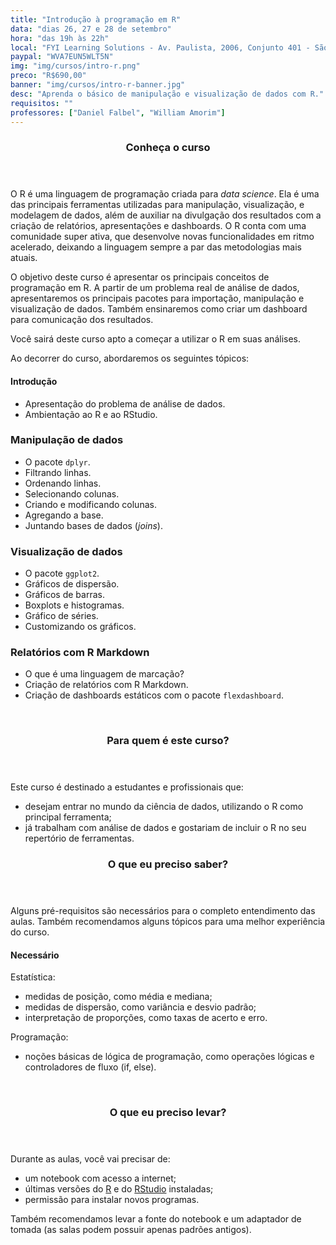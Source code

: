 ```yaml
---
title: "Introdução à programação em R"
data: "dias 26, 27 e 28 de setembro"
hora: "das 19h às 22h"
local: "FYI Learning Solutions - Av. Paulista, 2006, Conjunto 401 - São Paulo - SP"
paypal: "WVA7EUN5WLT5N"
img: "img/cursos/intro-r.png"
preco: "R$690,00"
banner: "img/cursos/intro-r-banner.jpg"
desc: "Aprenda o básico de manipulação e visualização de dados com R."
requisitos: ""
professores: ["Daniel Falbel", "William Amorim"]
---
```


<header class="section-header">
  <h3>Conheça o curso</h3>
</header>

O R é uma linguagem de programação criada para *data science*. Ela é uma das principais ferramentas utilizadas para manipulação, visualização, e modelagem de dados, além de auxiliar na divulgação dos resultados com a criação de relatórios, apresentações e dashboards. O R conta com uma comunidade super ativa, que desenvolve novas funcionalidades em ritmo acelerado, deixando a linguagem sempre a par das metodologias mais atuais.

O objetivo deste curso é apresentar os principais conceitos de programação em R. A partir de um problema real de análise de dados, apresentaremos os principais pacotes para importação, manipulação e visualização de dados. Também ensinaremos como criar um dashboard para comunicação dos resultados. 

Você sairá deste curso apto a começar a utilizar o R em suas análises.

Ao decorrer do curso, abordaremos os seguintes tópicos:

#### Introdução

- Apresentação do problema de análise de dados.
- Ambientação ao R e ao RStudio.

### Manipulação de dados

- O pacote `dplyr`.
- Filtrando linhas.
- Ordenando linhas.
- Selecionando colunas.
- Criando e modificando colunas.
- Agregando a base.
- Juntando bases de dados (*joins*).

### Visualização de dados

- O pacote `ggplot2`.
- Gráficos de dispersão.
- Gráficos de barras.
- Boxplots e histogramas.
- Gráfico de séries.
- Customizando os gráficos.

### Relatórios com R Markdown

- O que é uma linguagem de marcação?
- Criação de relatórios com R Markdown.
- Criação de dashboards estáticos com o pacote `flexdashboard`.




<br>
<header class="section-header">
  <h3>Para quem é este curso?</h3>
</header>

Este curso é destinado a estudantes e profissionais que:

- desejam entrar no mundo da ciência de dados, utilizando o R como principal ferramenta;
- já trabalham com análise de dados e gostariam de incluir o R no seu repertório de ferramentas.




<header class="section-header">
  <h3>O que eu preciso saber?</h3>
</header>


Alguns pré-requisitos são necessários para o completo entendimento das aulas. Também recomendamos alguns tópicos para uma melhor experiência do curso.

#### Necessário

Estatística:

- medidas de posição, como média e mediana;
- medidas de dispersão, como variância e desvio padrão;
- interpretação de proporções, como taxas de acerto e erro.

Programação:

- noções básicas de lógica de programação, como operações lógicas e controladores de fluxo (if, else).




<br>
<header class="section-header">
  <h3>O que eu preciso levar?</h3>
</header>

Durante as aulas, você vai precisar de:

- um notebook com acesso a internet;
- últimas versões do [R](https://cran.r-project.org/) e do [RStudio](https://www.rstudio.com/products/rstudio/download/) instaladas;
- permissão para instalar novos programas.

Também recomendamos levar a fonte do notebook e um adaptador de tomada (as salas podem possuir apenas padrões antigos).
